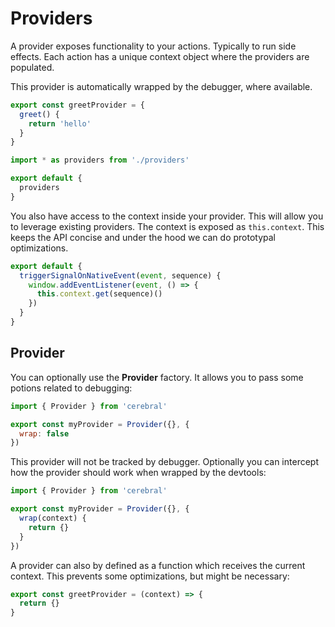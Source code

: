 # Providers

A provider exposes functionality to your actions. Typically to run side effects. Each action has a unique context object where the providers are populated.

This provider is automatically wrapped by the debugger, where available.

```js
export const greetProvider = {
  greet() {
    return 'hello'
  }
}
```

```js
import * as providers from './providers'

export default {
  providers
}
```

You also have access to the context inside your provider. This will allow you to leverage existing providers. The context is exposed as `this.context`. This keeps the API concise and under the hood we can do prototypal optimizations.

```js
export default {
  triggerSignalOnNativeEvent(event, sequence) {
    window.addEventListener(event, () => {
      this.context.get(sequence)()
    })
  }
}
```

## Provider

You can optionally use the **Provider** factory. It allows you to pass some potions related to debugging:

```js
import { Provider } from 'cerebral'

export const myProvider = Provider({}, {
  wrap: false
})
```

This provider will not be tracked by debugger. Optionally you can intercept how the provider should work when wrapped by the devtools:

```js
import { Provider } from 'cerebral'

export const myProvider = Provider({}, {
  wrap(context) {
    return {}
  }
})
```

A provider can also by defined as a function which receives the current context. This prevents some optimizations, but might be necessary:
```js
export const greetProvider = (context) => {
  return {}
}
```